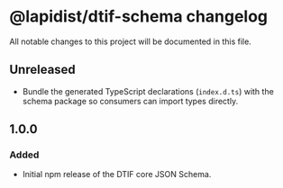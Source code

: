 # @lapidist/dtif-schema changelog

All notable changes to this project will be documented in this file.

## Unreleased

- Bundle the generated TypeScript declarations (`index.d.ts`) with the schema package so consumers can import types directly.

## 1.0.0

### Added

- Initial npm release of the DTIF core JSON Schema.
